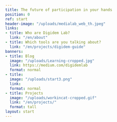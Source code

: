 ```yaml
---
title: The future of participation in your hands
position: 0
ref: start
header-image: "/uploads/medialab_web_th.jpeg"
links:
- title: Who are Digidem Lab?
  link: "/en/about"
- title: Which tools are you talking about?
  link: "/en/projects/digidem-guide"
banners:
- title: Blog
  image: "/uploads/Learning-cropped.jpg"
  link: https://medium.com/digidemlab
  format: normal
- title: 
  image: "/uploads/start3.png"
  link: 
  format: normal
- title: Projects
  image: "/uploads/workincat-cropped.gif"
  link: "/en/projects/"
  format: tall
layout: start
---
```


